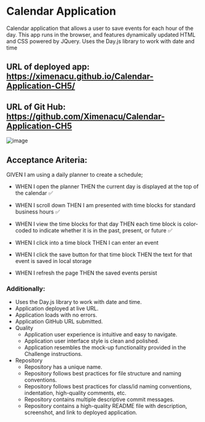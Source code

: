 # Calendar Application

Calendar application that allows a user to save events for each hour of the day.
This app runs in the browser, and features dynamically updated HTML and CSS powered by JQuery.
Uses the Day.js library to work with date and time

## URL of deployed app: https://ximenacu.github.io/Calendar-Application-CH5/

## URL of Git Hub: https://github.com/Ximenacu/Calendar-Application-CH5


![image](SS_Deployed_App_Quiz.jpg)

## Acceptance Ariteria: 
GIVEN I am using a daily planner to create a schedule;

* WHEN I open the planner
THEN the current day is displayed at the top of the calendar ✅

* WHEN I scroll down
THEN I am presented with time blocks for standard business hours ✅

* WHEN I view the time blocks for that day
THEN each time block is color-coded to indicate whether it is in the past, present, or future ✅

* WHEN I click into a time block
THEN I can enter an event

* WHEN I click the save button for that time block
THEN the text for that event is saved in local storage

* WHEN I refresh the page
THEN the saved events persist

### Additionally:
* Uses the Day.js library to work with date and time.
* Application deployed at live URL. 
* Application loads with no errors.
* Application GitHub URL submitted.  
* Quality  
    * Application user experience is intuitive and easy to navigate.
    * Application user interface style is clean and polished. 
    * Application resembles the mock-up functionality provided in the Challenge instructions. 
* Repository 
    * Repository has a unique name. 
    * Repository follows best practices for file structure and naming conventions. 
    * Repository follows best practices for class/id naming conventions, indentation, high-quality comments, etc.
    * Repository contains multiple descriptive commit messages.
    * Repository contains a high-quality README file with description, screenshot, and link to deployed application. 

